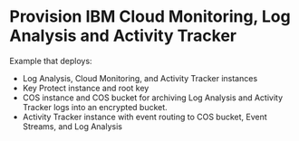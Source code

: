 # Provision IBM Cloud Monitoring, Log Analysis and Activity Tracker

Example that deploys:

- Log Analysis, Cloud Monitoring, and Activity Tracker instances
- Key Protect instance and root key
- COS instance and COS bucket for archiving Log Analysis and Activity Tracker logs into an encrypted bucket.
- Activity Tracker instance with event routing to COS bucket, Event Streams, and Log Analysis
